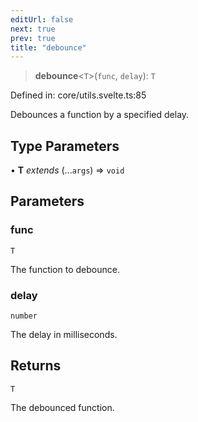 ```yaml
---
editUrl: false
next: true
prev: true
title: "debounce"
---
```


> **debounce**\<`T`\>(`func`, `delay`): `T`

Defined in: core/utils.svelte.ts:85

Debounces a function by a specified delay.

## Type Parameters

• **T** *extends* (...`args`) => `void`

## Parameters

### func

`T`

The function to debounce.

### delay

`number`

The delay in milliseconds.

## Returns

`T`

The debounced function.
